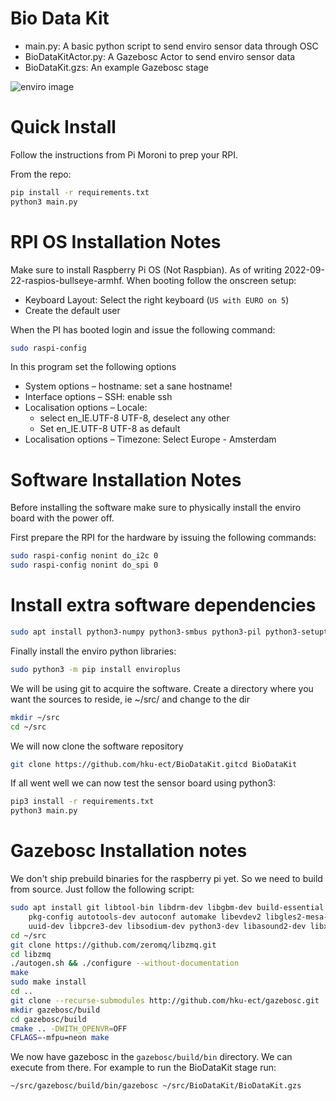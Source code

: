 # Bio Data Kit

* main.py: A basic python script to send enviro sensor data through OSC
* BioDataKitActor.py: A Gazebosc Actor to send enviro sensor data
* BioDataKit.gzs: An example Gazebosc stage

![enviro image](https://cdn.shopify.com/s/files/1/0174/1800/products/Enviro-Plus-pHAT-on-white-2_192x192.jpg?v=1573820030)

# Quick Install

Follow the instructions from Pi Moroni to prep your RPI.

From the repo:

```bash
pip install -r requirements.txt
python3 main.py
```

# RPI OS Installation Notes

Make sure to install Raspberry Pi OS (Not Raspbian). As of writing 2022-09-22-raspios-bullseye-armhf.
When booting follow the onscreen setup:

 * Keyboard Layout: Select the right keyboard (`US with EURO on 5`)
 * Create the default user

When the PI has booted login and issue the following command:

```bash
sudo raspi-config
```

In this program set the following options

* System options – hostname: set a sane hostname!
* Interface options – SSH: enable ssh
* Localisation options – Locale: 
  * select en_IE.UTF-8 UTF-8, deselect any other
  * Set en_IE.UTF-8 UTF-8 as default
* Localisation options – Timezone: Select Europe - Amsterdam

# Software Installation Notes

Before installing the software make sure to physically install the enviro board with the power off.

First prepare the RPI for the hardware by issuing the following commands:

```bash
sudo raspi-config nonint do_i2c 0
sudo raspi-config nonint do_spi 0
```

# Install extra software dependencies

```bash
sudo apt install python3-numpy python3-smbus python3-pil python3-setuptools python3-pip git
```

Finally install the enviro python libraries:

```bash
sudo python3 -m pip install enviroplus
```

We will be using git to acquire the software. Create a directory where you want the sources to reside, ie ~/src/ and change to the dir

```bash
mkdir ~/src
cd ~/src
```

We will now clone the software repository

```bash
git clone https://github.com/hku-ect/BioDataKit.gitcd BioDataKit
```

If all went well we can now test the sensor board using python3:

```bash
pip3 install -r requirements.txt
python3 main.py
```

# Gazebosc Installation notes

We don't ship prebuild binaries for the raspberry pi yet. So we need to build from source. Just follow the following script:

```bash
sudo apt install git libtool-bin libdrm-dev libgbm-dev build-essential libtool-bin cmake \
    pkg-config autotools-dev autoconf automake libevdev2 libgles2-mesa-dev \
    uuid-dev libpcre3-dev libsodium-dev python3-dev libasound2-dev libxext-dev
cd ~/src
git clone https://github.com/zeromq/libzmq.git
cd libzmq
./autogen.sh && ./configure --without-documentation
make
sudo make install
cd ..
git clone --recurse-submodules http://github.com/hku-ect/gazebosc.git
mkdir gazebosc/build
cd gazebosc/build
cmake .. -DWITH_OPENVR=OFF 
CFLAGS=-mfpu=neon make
```

We now have gazebosc in the `gazebosc/build/bin` directory. We can execute from there. For example to run the BioDataKit stage run:

```
~/src/gazebosc/build/bin/gazebosc ~/src/BioDataKit/BioDataKit.gzs
```
